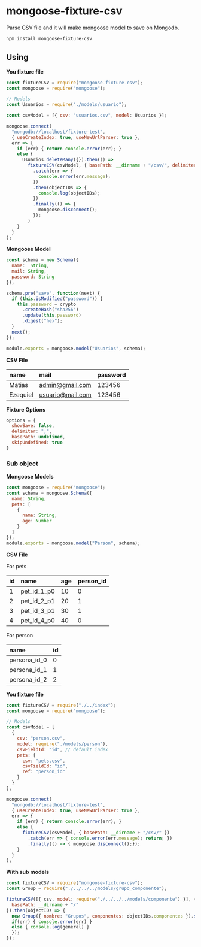 # mongoose-fixture-csv

Parse CSV file and it will make mongoose model to save on Mongodb.

```bash
npm install mongoose-fixture-csv
```

## Using

__You fixture file__

```javascript
const fixtureCSV = require("mongoose-fixture-csv");
const mongoose = require("mongoose");

// Models
const Usuarios = require("./models/usuario");

const csvModel = [{ csv: "usuarios.csv", model: Usuarios }];

mongoose.connect(
  "mongodb://localhost/fixture-test",
  { useCreateIndex: true, useNewUrlParser: true },
  err => {
    if (err) { return console.error(err); }
    else {
      Usuarios.deleteMany({}).then(() =>
        fixtureCSV(csvModel, { basePath: __dirname + "/csv/", delimiter: ";" })
          .catch(err => {
            console.error(err.message);
          })
          .then(objectIDs => {
            console.log(objectIDs);
          })
          .finally(() => {
            mongoose.disconnect();
          });
        )
    }
  }
);
```

__Mongoose Model__

```javascript
const schema = new Schema({
  name:  String,
  mail: String,
  password: String
});

schema.pre("save", function(next) {
  if (this.isModified("password")) {
    this.password = crypto
      .createHash("sha256")
      .update(this.password)
      .digest("hex");
  }
  next();
});

module.exports = mongoose.model("Usuarios", schema);
```

__CSV File__

|name|mail|password|
|:---|:---|:-------|
|Matias|admin@gmail.com|123456|
|Ezequiel|usuario@mail.com|123456|


__Fixture Options__

```javascript
options = {
  showSave: false,
  delimiter: ";",
  basePath: undefined,
  skipUndefined: true
}
```

### Sub object

__Mongoose Models__

```javascript
const mongoose = require("mongoose");
const schema = mongoose.Schema({
  name: String,
  pets: [
    {
      name: String,
      age: Number
    }
  ]
});
module.exports = mongoose.model("Person", schema);
```

__CSV File__

For pets

|id|name|age|person_id|
|:-|:---|:--|:--------|
|1|pet_id_1_p0|10|0|
|2|pet_id_2_p1|20|1|
|3|pet_id_3_p1|30|1|
|4|pet_id_4_p0|40|0|

For person

|name|id|
|:---|:-|
|persona_id_0|0|
|persona_id_1|1|
|persona_id_2|2|

__You fixture file__

```javascript
const fixtureCSV = require("./../index");
const mongoose = require("mongoose");

// Models
const csvModel = [
  {
    csv: "person.csv",
    model: require("./models/person"),
    csvFieldId: "id", // default index
    pets: {
      csv: "pets.csv",
      csvFieldId: "id",
      ref: "person_id"
    }
  }
];

mongoose.connect(
  "mongodb://localhost/fixture-test",
  { useCreateIndex: true, useNewUrlParser: true },
  err => {
    if (err) { return console.error(err); }
    else {
      fixtureCSV(csvModel, { basePath: __dirname + "/csv/" })
        .catch(err => { console.error(err.message); return; })
        .finally(() => { mongoose.disconnect();});
    }
  }
);
```

__With sub models__

```javascript
const fixtureCSV = require("mongoose-fixture-csv");
const Group = require("./../../../models/grupo_componente");

fixtureCSV([{ csv, model: require("./../../../models/componente") }], {
  basePath: __dirname + "/"
}).then(objectIDs => {
  new Group({ nombre: "Grupos", componentes: objectIDs.componentes }).save((err, general) => {
  if(err) { console.error(err) }
  else { console.log(general) }
  });
});
```

